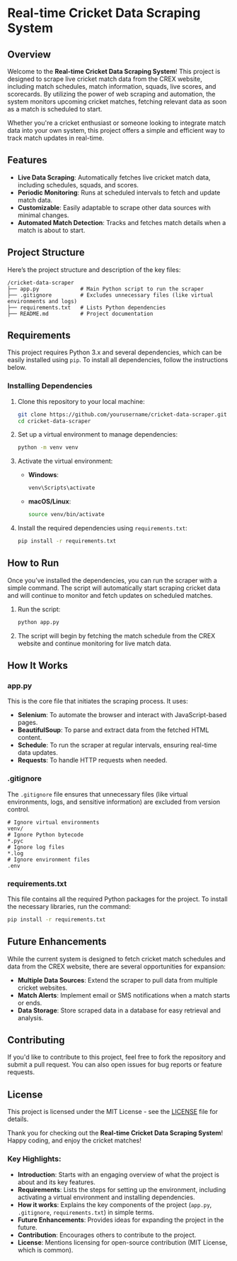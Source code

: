 
# Real-time Cricket Data Scraping System

## Overview

Welcome to the **Real-time Cricket Data Scraping System**! This project is designed to scrape live cricket match data from the CREX website, including match schedules, match information, squads, live scores, and scorecards. By utilizing the power of web scraping and automation, the system monitors upcoming cricket matches, fetching relevant data as soon as a match is scheduled to start.

Whether you're a cricket enthusiast or someone looking to integrate match data into your own system, this project offers a simple and efficient way to track match updates in real-time.

## Features

- **Live Data Scraping**: Automatically fetches live cricket match data, including schedules, squads, and scores.
- **Periodic Monitoring**: Runs at scheduled intervals to fetch and update match data.
- **Customizable**: Easily adaptable to scrape other data sources with minimal changes.
- **Automated Match Detection**: Tracks and fetches match details when a match is about to start.

## Project Structure

Here’s the project structure and description of the key files:

```
/cricket-data-scraper
├── app.py             # Main Python script to run the scraper
├── .gitignore         # Excludes unnecessary files (like virtual environments and logs)
├── requirements.txt   # Lists Python dependencies
├── README.md          # Project documentation
```

## Requirements

This project requires Python 3.x and several dependencies, which can be easily installed using `pip`. To install all dependencies, follow the instructions below.

### Installing Dependencies

1. Clone this repository to your local machine:
    ```bash
    git clone https://github.com/yourusername/cricket-data-scraper.git
    cd cricket-data-scraper
    ```

2. Set up a virtual environment to manage dependencies:
    ```bash
    python -m venv venv
    ```

3. Activate the virtual environment:
    - **Windows**:
      ```bash
      venv\Scripts\activate
      ```
    - **macOS/Linux**:
      ```bash
      source venv/bin/activate
      ```

4. Install the required dependencies using `requirements.txt`:
    ```bash
    pip install -r requirements.txt
    ```

## How to Run

Once you’ve installed the dependencies, you can run the scraper with a simple command. The script will automatically start scraping cricket data and will continue to monitor and fetch updates on scheduled matches.

1. Run the script:
    ```bash
    python app.py
    ```

2. The script will begin by fetching the match schedule from the CREX website and continue monitoring for live match data.

## How It Works

### **app.py**

This is the core file that initiates the scraping process. It uses:

- **Selenium**: To automate the browser and interact with JavaScript-based pages.
- **BeautifulSoup**: To parse and extract data from the fetched HTML content.
- **Schedule**: To run the scraper at regular intervals, ensuring real-time data updates.
- **Requests**: To handle HTTP requests when needed.

### **.gitignore**

The `.gitignore` file ensures that unnecessary files (like virtual environments, logs, and sensitive information) are excluded from version control.

```gitignore
# Ignore virtual environments
venv/
# Ignore Python bytecode
*.pyc
# Ignore log files
*.log
# Ignore environment files
.env
```

### **requirements.txt**

This file contains all the required Python packages for the project. To install the necessary libraries, run the command:

```bash
pip install -r requirements.txt
```

## Future Enhancements

While the current system is designed to fetch cricket match schedules and data from the CREX website, there are several opportunities for expansion:

- **Multiple Data Sources**: Extend the scraper to pull data from multiple cricket websites.
- **Match Alerts**: Implement email or SMS notifications when a match starts or ends.
- **Data Storage**: Store scraped data in a database for easy retrieval and analysis.

## Contributing

If you'd like to contribute to this project, feel free to fork the repository and submit a pull request. You can also open issues for bug reports or feature requests.

## License

This project is licensed under the MIT License - see the [LICENSE](LICENSE) file for details.



Thank you for checking out the **Real-time Cricket Data Scraping System**! Happy coding, and enjoy the cricket matches!


### Key Highlights:
- **Introduction**: Starts with an engaging overview of what the project is about and its key features.
- **Requirements**: Lists the steps for setting up the environment, including activating a virtual environment and installing dependencies.
- **How it works**: Explains the key components of the project (`app.py`, `.gitignore`, `requirements.txt`) in simple terms.
- **Future Enhancements**: Provides ideas for expanding the project in the future.
- **Contribution**: Encourages others to contribute to the project.
- **License**: Mentions licensing for open-source contribution (MIT License, which is common).

